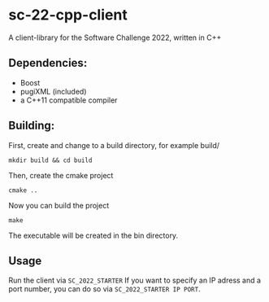 # sc-22-cpp-client
A client-library for the Software Challenge 2022, written in C++

## Dependencies:
 * Boost
 * pugiXML (included)
 * a C++11 compatible compiler

## Building:
First, create and change to a build directory, for example build/

`mkdir build && cd build`

Then, create the cmake project

`cmake ..`

Now you can build the project

`make`

The executable will be created in the bin directory.

## Usage

Run the client via `SC_2022_STARTER`
If you want to specify an IP adress and a port number, you can do so via `SC_2022_STARTER IP PORT`.